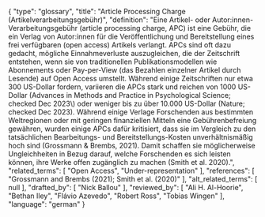 {
    "type": "glossary",
    "title": "Article Processing Charge (Artikelverarbeitungsgebühr)",
    "definition": "Eine Artikel- oder Autor:innen-Verarbeitungsgebühr (article processing charge, APC) ist eine Gebühr, die ein Verlag von Autor:innen für die Veröffentlichung und Bereitstellung eines frei verfügbaren (open access) Artikels verlangt. APCs sind oft dazu gedacht, mögliche Einnahmeverluste auszugleichen, die der Zeitschrift entstehen, wenn sie von traditionellen Publikationsmodellen wie Abonnements oder Pay-per-View (das Bezahlen einzelner Artikel durch Lesende) auf Open Access umstellt. Während einige Zeitschriften nur etwa 300 US-Dollar fordern, variieren die APCs stark und reichen von 1000 US-Dollar (Advances in Methods and Practice in Psychological Science; checked Dec 2023\\) oder weniger bis zu über 10.000 US-Dollar (Nature; checked Dec 2023). Während einige Verlage Forschenden aus bestimmten Weltregionen oder mit geringen finanziellen Mitteln eine Gebührenbefreiung gewähren, wurden einige APCs dafür kritisiert, dass sie im Vergleich zu den tatsächlichen Bearbeitungs- und Bereitstellungs-Kosten unverhältnismäßig hoch sind (Grossmann & Brembs, 2021). Damit schaffen sie möglicherweise Ungleichheiten in Bezug darauf, welche Forschenden es sich leisten können, ihre Werke offen zugänglich zu machen (Smith et al. 2020).",
    "related_terms": [
        "Open Access",
        "Under-representation"
    ],
    "references": [
        "Grossmann and Brembs (2021); Smith et al. (2020)"
    ],
    "alt_related_terms": [
        null
    ],
    "drafted_by": [
        "Nick Ballou"
    ],
    "reviewed_by": [
        "Ali H. Al-Hoorie",
        "Bethan Iley",
        "Flávio Azevedo",
        "Robert Ross",
        "Tobias Wingen"
    ],
    "language": "german"
}